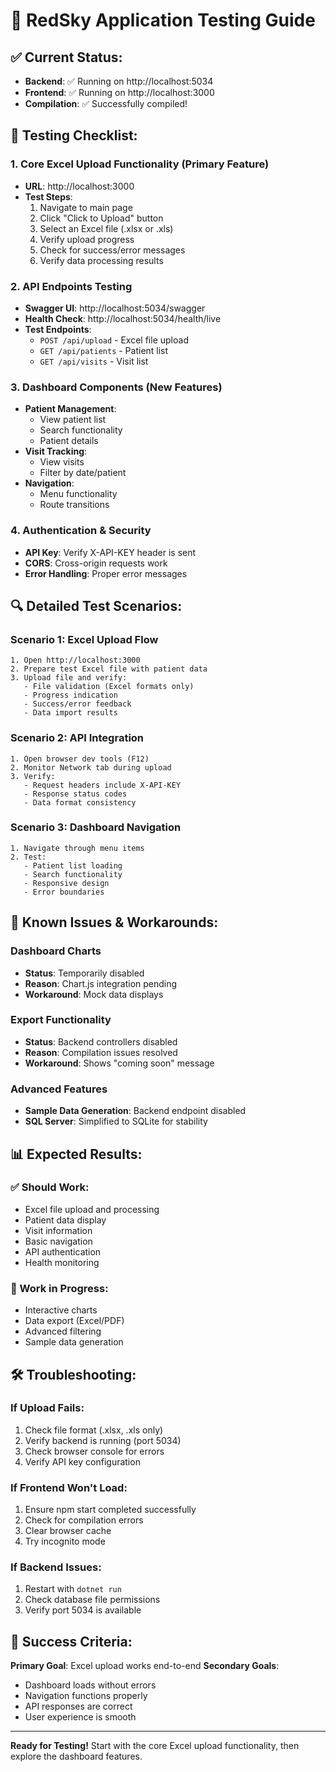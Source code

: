 # 🧪 RedSky Application Testing Guide

## ✅ **Current Status:**
- **Backend**: ✅ Running on http://localhost:5034
- **Frontend**: ✅ Running on http://localhost:3000
- **Compilation**: ✅ Successfully compiled!

## 🎯 **Testing Checklist:**

### 1. **Core Excel Upload Functionality** (Primary Feature)
- **URL**: http://localhost:3000
- **Test Steps**:
  1. Navigate to main page
  2. Click "Click to Upload" button
  3. Select an Excel file (.xlsx or .xls)
  4. Verify upload progress
  5. Check for success/error messages
  6. Verify data processing results

### 2. **API Endpoints Testing**
- **Swagger UI**: http://localhost:5034/swagger
- **Health Check**: http://localhost:5034/health/live
- **Test Endpoints**:
  - `POST /api/upload` - Excel file upload
  - `GET /api/patients` - Patient list
  - `GET /api/visits` - Visit list

### 3. **Dashboard Components** (New Features)
- **Patient Management**: 
  - View patient list
  - Search functionality
  - Patient details
- **Visit Tracking**:
  - View visits
  - Filter by date/patient
- **Navigation**:
  - Menu functionality
  - Route transitions

### 4. **Authentication & Security**
- **API Key**: Verify X-API-KEY header is sent
- **CORS**: Cross-origin requests work
- **Error Handling**: Proper error messages

## 🔍 **Detailed Test Scenarios:**

### **Scenario 1: Excel Upload Flow**
```
1. Open http://localhost:3000
2. Prepare test Excel file with patient data
3. Upload file and verify:
   - File validation (Excel formats only)
   - Progress indication
   - Success/error feedback
   - Data import results
```

### **Scenario 2: API Integration**
```
1. Open browser dev tools (F12)
2. Monitor Network tab during upload
3. Verify:
   - Request headers include X-API-KEY
   - Response status codes
   - Data format consistency
```

### **Scenario 3: Dashboard Navigation**
```
1. Navigate through menu items
2. Test:
   - Patient list loading
   - Search functionality
   - Responsive design
   - Error boundaries
```

## 🚨 **Known Issues & Workarounds:**

### **Dashboard Charts**
- **Status**: Temporarily disabled
- **Reason**: Chart.js integration pending
- **Workaround**: Mock data displays

### **Export Functionality**
- **Status**: Backend controllers disabled
- **Reason**: Compilation issues resolved
- **Workaround**: Shows "coming soon" message

### **Advanced Features**
- **Sample Data Generation**: Backend endpoint disabled
- **SQL Server**: Simplified to SQLite for stability

## 📊 **Expected Results:**

### **✅ Should Work:**
- Excel file upload and processing
- Patient data display
- Visit information
- Basic navigation
- API authentication
- Health monitoring

### **🔄 Work in Progress:**
- Interactive charts
- Data export (Excel/PDF)
- Advanced filtering
- Sample data generation

## 🛠️ **Troubleshooting:**

### **If Upload Fails:**
1. Check file format (.xlsx, .xls only)
2. Verify backend is running (port 5034)
3. Check browser console for errors
4. Verify API key configuration

### **If Frontend Won't Load:**
1. Ensure npm start completed successfully
2. Check for compilation errors
3. Clear browser cache
4. Try incognito mode

### **If Backend Issues:**
1. Restart with `dotnet run`
2. Check database file permissions
3. Verify port 5034 is available

## 🎉 **Success Criteria:**

**Primary Goal**: Excel upload works end-to-end
**Secondary Goals**: 
- Dashboard loads without errors
- Navigation functions properly
- API responses are correct
- User experience is smooth

---

**Ready for Testing!** 
Start with the core Excel upload functionality, then explore the dashboard features.
